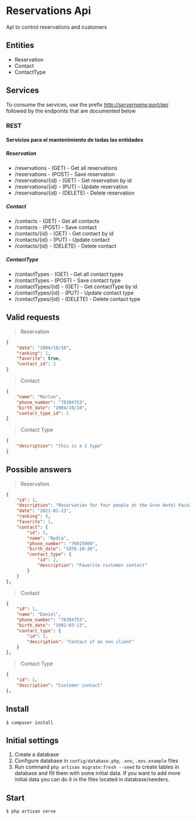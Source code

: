 # Reservations Api

Api to control reservations and customers

## Entities

- Reservation
- Contact
- ContactType

## Services

To consume the services, use the prefix *<http://servername:port/api>* followed by the endpoints that are documented below

### REST

#### Servicios para el mantenimiento de todas las entidades

##### Reservation

- /reservations - (GET) - Get all reservations
- /reservations - (POST) - Save reservation
- /reservations/{id} - (GET) - Get reservation by id
- /reservations/{id} - (PUT) - Update reservation
- /reservations/{id} - (DELETE) - Delete reservation

##### Contact

- /contacts - (GET) - Get all contacts
- /contacts - (POST) - Save contact
- /contacts/{id} - (GET) - Get contact by id
- /contacts/{id} - (PUT) - Update contact
- /contacts/{id} - (DELETE) - Delete contact

##### ContactType

- /contactTypes - (GET) - Get all contact types
- /contactTypes - (POST) - Save contact type
- /contactTypes/{id} - (GET) - Get contactType by id
- /contactTypes/{id} - (PUT) - Update contact type
- /contactTypes/{id} - (DELETE) - Delete contact type

## Valid requests

> Reservation

```json
{
    "date": "2004/10/10",
    "ranking": 1,
    "favorite": true,
    "contact_id": 2
}

```

> Contact

```json
{
    "name": "Marlon",
    "phone_number": "78304753",
    "birth_date": "2004/10/10",
    "contact_type_id": 1
}
```

> Contact Type

```json
{
    "description": "this is a 1 type"
}
```

## Possible answers

> Reservation

```json
{
    "id": 1,
    "description": "Reservation for four people at the Gran Hotel Packard, includes lunch and dinner, in the evening there will be a recreational activity where participation games are included.",
    "date": "2021-01-23",
    "ranking": 4,
    "favorite": 1,
    "contact": {
        "id": 3,
        "name": "Nydia",
        "phone_number": "76915909",
        "birth_date": "1976-10-30",
        "contact_type": {
            "id": 2,
            "description": "Favorite customer contact"
        }
    }
},
```

> Contact

```json
{
    "id": 1,
    "name": "Daniel",
    "phone_number": "78304753",
    "birth_date": "1992-03-13",
    "contact_type": {
        "id": 3,
        "description": "Contact of an non client"
    }
},
```

> Contact Type

```json
{
    "id": 1,
    "description": "Customer contact"
},
```

## Install

``
$ composer install
``
## Initial settings

1. Create a database
2. Configure database in `config/database.php`, `.env`, `.env.example` files
3. Run command `php artisan migrate:fresh --seed` to create tables in database and fill them with some initial data. If you want to add more initial data you can do it in the files located in database/seeders.

## Start

``
$ php artisan serve
``
